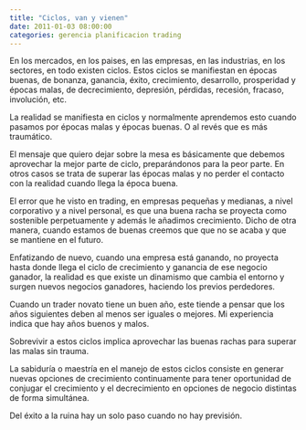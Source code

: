 ```yaml
---
title: "Ciclos, van y vienen"
date: 2011-01-03 08:00:00
categories: gerencia planificacion trading
---
```


En los mercados, en los paises, en las empresas, en las industrias, en los sectores, en todo existen ciclos. Estos ciclos se manifiestan en épocas buenas, de bonanza, ganancia, éxito, crecimiento, desarrollo, prosperidad y épocas malas, de decrecimiento, depresión, pérdidas, recesión, fracaso, involución, etc.

La realidad se manifiesta en ciclos y normalmente aprendemos esto cuando pasamos por épocas malas y épocas buenas. O al revés que es más traumático.

El mensaje que quiero dejar sobre la mesa es básicamente que debemos aprovechar la mejor parte de ciclo, preparándonos para la peor parte. En otros casos se trata de superar las épocas malas y no perder el contacto con la realidad cuando llega la época buena.

El error que he visto en trading, en empresas pequeñas y medianas, a nivel corporativo y a nivel personal, es que una buena racha se proyecta como sostenible perpetuamente y además le añadimos crecimiento. Dicho de otra manera, cuando estamos de buenas creemos que que no se acaba y que se mantiene en el futuro.

Enfatizando de nuevo, cuando una empresa está ganando, no proyecta hasta donde llega el ciclo de crecimiento y ganancia de ese negocio ganador, la realidad es que existe un dinamismo que cambia el entorno y surgen nuevos negocios ganadores, haciendo los previos perdedores.

Cuando un trader novato tiene un buen año, este tiende a pensar que los años siguientes deben al menos ser iguales o mejores. Mi experiencia indica que hay años buenos y malos.

Sobrevivir a estos ciclos implica aprovechar las buenas rachas para superar las malas sin trauma.

La sabiduría o maestría en el manejo de estos ciclos consiste en generar nuevas opciones de crecimiento continuamente para tener oportunidad de conjugar el crecimiento y el decrecimiento en opciones de negocio distintas de forma simultánea.

Del éxito a la ruina hay un solo paso cuando no hay previsión.
